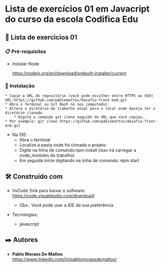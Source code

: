 # Lista de exercícios 01 em Javacript do curso da escola Codifica Edu

## 🚀 Lista de exercicios 01
	
 
### 📋 Pré-requisitos

- Instalar Node 

	https://nodejs.org/en/download/prebuilt-installer/current


### 🔧 Instalação

 	* Copie a URL do repositório (você pode escolher entre HTTPS ou SSH) 
  	URL:https://github.com/pablomattos/desafio-front-end.git 
	* Abra o Terminal ou Git Bash no seu computador.
	* Altere o diretório de trabalho atual para o local onde deseja ter o diretório clonado.
        * Digite o comando git clone seguido da URL que você copiou. 
	* Por exemplo: git clone https://github.com/pablomattos/desafio-front-end.git

  - Na IDE:
      * Abra o terminal
      * Localize a pasta onde foi clonada o projeto
      * Digite na linha de comando:npm install (isso irá carregar a node_modules do trabalho)
      * Em seguida inicie digitando na linha de comando: npm start


## 🛠️ Construído com

- VsCode (link para baixar o software: https://code.visualstudio.com/download)
  	* Obs.: Você pode usar a IDE de sua preferência.

- Tecnologias:
  	* javascript


## ✒️ Autores

* **Pablo Moraes De Mattos** https://www.linkedin.com/in/pablomoraesdemattos/


